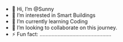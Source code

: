 - 👋 Hi, I’m @Sunny
- 👀 I’m interested in Smart Buildings
- 🌱 I’m currently learning Coding
- 💞️ I’m looking to collaborate on this journey.
- ⚡ Fun fact: ................................................

<!---
Sava5133/Sava5133 is a ✨ special ✨ repository because its `README.md` (this file) appears on your GitHub profile.
You can click the Preview link to take a look at your changes.
--->
